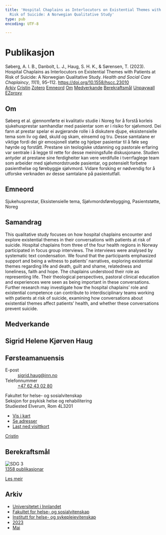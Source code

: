 ```yaml
---
title: 'Hospital Chaplains as Interlocutors on Existential Themes with Patients at
  Risk of Suicide: A Norwegian Qualitative Study'
type: pub
encoding: UTF-8

---
```

<h1>Publikasjon</h1>
<article id="csl-bib-container-TITYXUYA" class="csl-bib-container">
  <div class="csl-bib-body"> <div class="csl-entry">Søberg, A. I. B., Danbolt, L. J., Haug, S. H. K., &#38; Sørensen, T. (2023). Hospital Chaplains as Interlocutors on Existential Themes with Patients at Risk of Suicide: A Norwegian Qualitative Study. <i>Health and Social Care Chaplaincy</i>, <i>11</i>(1), 95–112. <a href="https://doi.org/10.1558/hscc.23010">https://doi.org/10.1558/hscc.23010</a></div> </div>
  <div class="csl-bib-buttons">
    <a href="#taxonomy-article-TITYXUYA" alt="archive" class="csl-bib-button">Arkiv</a>
    <a href="https://app.cristin.no/results/show.jsf?id=2147139" alt="Cristin" class="csl-bib-button">Cristin</a>
    <a href="http://zotero.org/groups/5881554/items/TITYXUYA" alt="Zotero" class="csl-bib-button">Zotero</a>
    <a href="#keywords-article-TITYXUYA" alt="keywords" class="csl-bib-button">Emneord</a>
    <a href="#about-article-TITYXUYA" alt="about_pub" class="csl-bib-button">Om</a>
    <a href="#contributors-article-TITYXUYA" alt="contributors" class="csl-bib-button">Medverkande</a>
    <a href="#sdg-article-TITYXUYA" alt="sdg" class="csl-bib-button">Berekraftsmål</a>
    <a href="https://doi.org/10.1558/hscc.23010" alt="Unpaywall" class="csl-bib-button">Unpaywall</a>
    <a href="https://doi.org/10.1558/hscc.23010" alt="EZproxy" class="csl-bib-button">EZproxy</a>
  </div>
  <div id="csl-bib-meta-container-TITYXUYA"></div>
</article>
<div id="csl-bib-meta-TITYXUYA" class="csl-bib-meta">
  <article id="about-article-TITYXUYA" class="about_pub-article">
    <h1>Om</h1>
    Søberg et al. gjennomførte ei kvalitativ studie i Noreg for å forstå korleis sjukehusprestar samhandlar med pasientar som er i risiko for sjølvmord. Dei fann at prestar spelar ei avgjerande rolle i å diskutere djupe, eksistensielle tema som liv og død, skuld og skam, einsemd og tru. Desse samtalane er viktige fordi dei gir emosjonell støtte og hjelper pasientar til å føle seg høyrde og forstått. Prestane sin teologiske utdanning og pastorale erfaring var sentrale i å legge til rette for desse meiningsfulle diskusjonane. Studien antyder at prestane sine ferdigheiter kan vere verdifulle i tverrfaglege team som arbeider med sjølvmordstruede pasientar, og potensielt forbetre pasienthelse og førebyggje sjølvmord. Vidare forsking er nødvendig for å utforske verknaden av desse samtalane på pasientutfall.
  </article>
  <article id="keywords-article-TITYXUYA" class="keywords-article">
    <h1>Emneord</h1>
    Sjukehusprestar, Eksistensielle tema, Sjølvmordsførebygging, Pasientstøtte, Noreg
  </article>
  <article id="abstract-article-TITYXUYA" class="abstract-article">
    <h1>Samandrag</h1>
    This qualitative study focuses on how hospital chaplains encounter and explore existential themes in their conversations with patients at risk of suicide. Hospital chaplains from three of the four health regions in Norway participated in focus group interviews. The interviews were analysed by systematic text condensation. We found that the participants emphasized support and being a witness to patients’ narratives, exploring existential themes regarding life and death, guilt and shame, relatedness and loneliness, faith and hope. The chaplains understood their role as representing life. Their theological perspectives, pastoral clinical education and experiences were seen as being important in these conversations. Further research may investigate how the hospital chaplains’ role and existential competence can contribute to interdisciplinary teams working with patients at risk of suicide, examining how conversations about existential themes affect patients’ health, and whether these conversations prevent suicide.
  </article>
  <article id="contributors-article-TITYXUYA" class="contributors-article">
    <h1>Medverkande</h1>
    <div class="personas"> <div class="vrtx-hinn-person-card"> <div class="photo"> <i class="lar la-user-circle missing-person"></i> </div> <div class="info"> <hgroup><h1>Sigrid Helene Kjørven Haug</h1> <h2>Førsteamanuensis</h2> </hgroup><dl> <dt>E-post</dt> <dd> <a href="mailto:sigrid.haug@inn.no">sigrid.haug@inn.no</a> </dd> <dt>Telefonnummer</dt> <dd><a href="tel:+4762430280"> +47 62 43 02 80 </a></dd> </dl> <p> Fakultet for helse- og sosialvitenskap<br> Seksjon for psykisk helse og rehabilitering<br> Studiested Elverum, Rom 4L3201 </p> <ul class="vrtx-hinn-links"> <li><a href="https://www.google.com/maps?q=60.88177,11.53669">Vis i kart</a></li> <li><a href="https://www.inn.no/finn-en-ansatt/sigrid-haug.html#vrtx-hinn-addresses">Se adresser</a></li> <li><a href="https://www.inn.no/finn-en-ansatt/sigrid-haug.html?vrtx=vcf">Last ned visittkort</a></li> </ul> </div> </div> <a href="https://app.cristin.no/persons/show.jsf?id=414155" alt="Cristin URL" class="personas-cristin">Cristin</a> </div>
  </article>
  <article id="sdg-article-TITYXUYA" class="sdg-article">
    <h1>Berekraftsmål</h1>
    <div class="sdg-container"><div id="sdg3" class="sdg">
        <img src="{{< params subfolder >}}images/sdg/sdg03_nn.png" class="image" alt="SDG 3">
        <div class="sdg-overlay">
          <a href="/nn/archive/?key=?sdg=3#archive" class="sdg-publication-count"><span>1358</span> publikasjonar</a>
          <p><a href="https://fn.no/om-fn/fns-baerekraftsmaal/god-helse-og-livskvalitet?lang=nno-NO" class="sdg-read-more">Les meir</a></p>
        </div>
      </div></div>
  </article>
  <article id="taxonomy-article-TITYXUYA" class="taxonomy-article">
    <h1>Arkiv</h1>
    <ul>
      <li>
        <a href="/nn/archive/?key=3DCRN523">Universitetet i Innlandet</a>
      </li>
      <li>
        <a href="/nn/archive/?key=IDKFS3MX">Fakultet for helse- og sosialvitenskap</a>
      </li>
      <li>
        <a href="/nn/archive/?key=GTV4ECMZ">Institutt for helse- og sykepleievitenskap</a>
      </li>
      <li>
        <a href="/nn/archive/?key=RX9SDGSP">2023</a>
      </li>
      <li>
        <a href="/nn/archive/?key=W2MXEMME">Mai</a>
      </li>
    </ul>
  </article>
</div>
